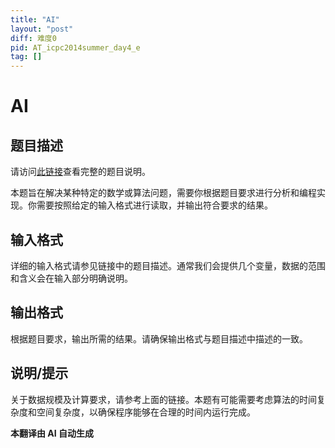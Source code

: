```yaml
---
title: "AI"
layout: "post"
diff: 难度0
pid: AT_icpc2014summer_day4_e
tag: []
---
```


# AI

## 题目描述

请访问[此链接](https://atcoder.jp/contests/jag2014summer-day4/tasks/icpc2014summer_day4_e)查看完整的题目说明。

本题旨在解决某种特定的数学或算法问题，需要你根据题目要求进行分析和编程实现。你需要按照给定的输入格式进行读取，并输出符合要求的结果。

## 输入格式

详细的输入格式请参见链接中的题目描述。通常我们会提供几个变量，数据的范围和含义会在输入部分明确说明。

## 输出格式

根据题目要求，输出所需的结果。请确保输出格式与题目描述中描述的一致。

## 说明/提示

关于数据规模及计算要求，请参考上面的链接。本题有可能需要考虑算法的时间复杂度和空间复杂度，以确保程序能够在合理的时间内运行完成。

 **本翻译由 AI 自动生成**


